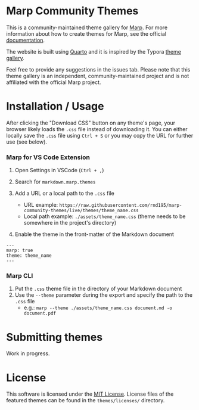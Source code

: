 # Marp Community Themes

This is a community-maintained theme gallery for [Marp](https://marp.app/). For more information about how to create themes for Marp, see the official [documentation](https://marpit.marp.app/theme-css).

The website is built using [Quarto](https://quarto.org/) and it is inspired by the Typora [theme gallery](https://theme.typora.io/).

Feel free to provide any suggestions in the issues tab. Please note that this theme gallery is an independent, community-maintained project and is not affiliated with the official Marp project.

# Installation / Usage

After clicking the "Download CSS" button on any theme's page, your browser likely loads the `.css` file instead of downloading it. You can either locally save the `.css` file using `Ctrl + S` or you may copy the URL for further use (see below).

### Marp for VS Code Extension

1. Open Settings in VSCode (`Ctrl + ,`)
2. Search for `markdown.marp.themes`
3. Add a URL or a local path to the `.css` file
   - URL example: `https://raw.githubusercontent.com/rnd195/marp-community-themes/live/themes/theme_name.css`
   - Local path example: `./assets/theme_name.css` (theme needs to be somewhere in the project's directory)

4. Enable the theme in the front-matter of the Markdown document

```
---
marp: true
theme: theme_name
---
```

### Marp CLI

1. Put the `.css` theme file in the directory of your Markdown document
2. Use the `--theme` parameter during the export and specify the path to the `.css` file
   - e.g.: `marp --theme ./assets/theme_name.css document.md -o document.pdf`



# Submitting themes

Work in progress.



# License

This software is licensed under the [MIT License](https://github.com/rnd195/marp-community-themes/blob/live/LICENSE). License files of the featured themes can be found in the `themes/licenses/` directory.

